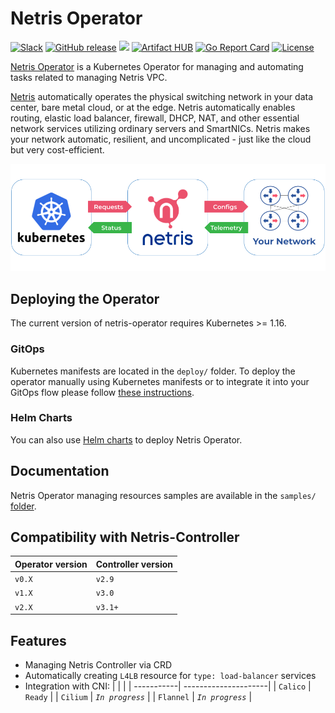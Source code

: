 # Netris Operator

[![Slack](https://img.shields.io/badge/slack-@netrisai-blue.svg?logo=slack)](https://www.netris.ai/slack/)
[![GitHub release](https://img.shields.io/github/v/tag/netrisai/netris-operator.svg?label=release&sort=semver)](https://github.com/netrisai/netris-operator/releases)
[![](https://github.com/netrisai/netris-operator/workflows/Create%20release/badge.svg)](https://github.com/netrisai/netris-operator/actions)
[![Artifact HUB](https://img.shields.io/endpoint?url=https://artifacthub.io/badge/repository/netrisai)](https://artifacthub.io/packages/helm/netrisai/netris-operator)
[![Go Report Card](https://goreportcard.com/badge/github.com/netrisai/netris-operator)](https://goreportcard.com/report/github.com/netrisai/netris-operator)
[![License](https://img.shields.io/badge/License-Apache%202.0-blue.svg)](https://opensource.org/licenses/Apache-2.0)


[Netris Operator](https://github.com/netrisai/netris-operator) is a Kubernetes Operator for managing and automating tasks related to managing Netris VPC.

[Netris](https://netris.ai) automatically operates the physical switching network in your data center, bare metal cloud, or at the edge. Netris automatically enables routing, elastic load balancer, firewall, DHCP, NAT, and other essential network services utilizing ordinary servers and SmartNICs. Netris makes your network automatic, resilient, and uncomplicated - just like the cloud but very cost-efficient.


![](diagram.png)


## Deploying the Operator
The current version of netris-operator requires Kubernetes >= 1.16.

### GitOps
Kubernetes manifests are located in the `deploy/` folder. To deploy the operator manually using Kubernetes manifests or to integrate it into your GitOps flow please follow [these instructions](./deploy/). 

### Helm Charts

You can also use [Helm charts](./deploy/charts/netris-operator) to deploy Netris Operator.
## Documentation
Netris Operator managing resources samples are available in the `samples/` [folder](./samples/).

## Compatibility with Netris-Controller
  | Operator version | Controller version |
  | -----------------| -------------------|
  | `v0.X`           | `v2.9`             |
  | `v1.X`           | `v3.0`             |
  | `v2.X`           | `v3.1+`            |


## Features
* Managing Netris Controller via CRD
* Automatically creating `L4LB` resource for `type: load-balancer` services
* Integration with CNI:
  |            |                      |
  | -----------| ---------------------|
  | `Calico`   | `Ready`              |
  | `Cilium`   | *`In progress`*      |
  | `Flannel`  | *`In progress`*      |
  

